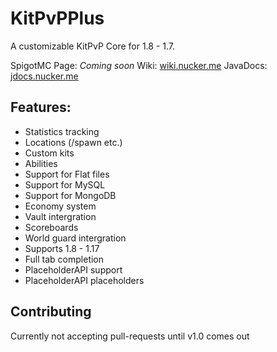 # KitPvPPlus
A customizable KitPvP Core for 1.8 - 1.7.

SpigotMC Page: *Coming soon*
Wiki: [wiki.nucker.me](https://wiki.nucker.me)
JavaDocs: [jdocs.nucker.me](https://jdocs.nucker.me)

## Features:
- Statistics tracking
- Locations (/spawn etc.)
- Custom kits
- Abilities
- Support for Flat files
- Support for MySQL
- Support for MongoDB
- Economy system
- Vault intergration
- Scoreboards
- World guard intergration
- Supports 1.8 - 1.17
- Full tab completion
- PlaceholderAPI support
- PlaceholderAPI placeholders

## Contributing
Currently not accepting pull-requests until v1.0 comes out
